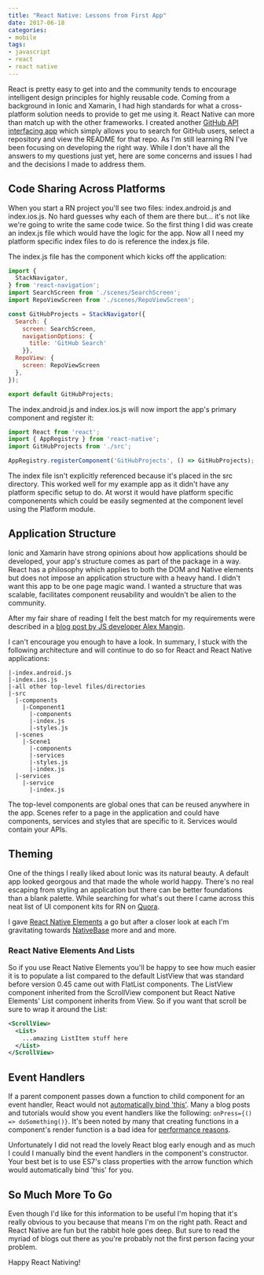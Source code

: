 ```yaml
---
title: "React Native: Lessons from First App"
date: 2017-06-18
categories:
- mobile
tags:
- javascript
- react
- react native
---
```


React is pretty easy to get into and the community tends to encourage intelligent design principles for highly reusable code. Coming from a background in Ionic and Xamarin, I had high standards for what a cross-platform solution needs to provide to get me using it. React Native can more than match up with the other frameworks. I created another <a href="https://github.com/msanatan/GitHubProjects" target="_blank" rel="nofollow noopener noreferrer">GitHub API interfacing app</a> which simply allows you to search for GitHub users, select a repository and view the README for that repo. As I'm still learning RN I've been focusing on developing the right way. While I don't have all the answers to my questions just yet, here are some concerns and issues I had and the decisions I made to address them.

## Code Sharing Across Platforms

When you start a RN project you'll see two files: index.android.js and index.ios.js. No hard guesses why each of them are there but... it's not like we're going to write the same code twice. So the first thing I did was create an index.js file which would have the logic for the app. Now all I need my platform specific index files to do is reference the index.js file.

The index.js file has the component which kicks off the application:

```javascript
import {
  StackNavigator,
} from 'react-navigation';
import SearchScreen from './scenes/SearchScreen';
import RepoViewScreen from './scenes/RepoViewScreen';

const GitHubProjects = StackNavigator({
  Search: {
    screen: SearchScreen,
    navigationOptions: {
      title: 'GitHub Search'
    }},
  RepoView: {
    screen: RepoViewScreen
  },
});

export default GitHubProjects;
```

The index.android.js and index.ios.js will now import the app's primary component and register it:

```javascript
import React from 'react';
import { AppRegistry } from 'react-native';
import GitHubProjects from './src';

AppRegistry.registerComponent('GitHubProjects', () => GitHubProjects);
```

The index file isn't explicitly referenced because it's placed in the src directory. This worked well for my example app as it didn't have any platform specific setup to do. At worst it would have platform specific componenents which could be easily segmented at the component level using the Platform module.

## Application Structure

Ionic and Xamarin have strong opinions about how applications should be developed, your app's structure comes as part of the package in a way. React has a philosophy which applies to both the DOM and Native elements but does not impose an application structure with a heavy hand. I didn't want this app to be one page magic wand. I wanted a structure that was scalable, facilitates component reusability and wouldn't be alien to the community.

After my fair share of reading I felt the best match for my requirements were described in a <a href="https://medium.com/@alexmngn/how-to-better-organize-your-react-applications-2fd3ea1920f1" target="_blank" rel="nofollow noopener noreferrer">blog post by JS developer Alex Mangin</a>.

I can't encourage you enough to have a look. In summary, I stuck with the following architecture and will continue to do so for React and React Native applications:

```
|-index.android.js
|-index.ios.js
|-all other top-level files/directories
|-src
  |-components
    |-Component1
      |-components
      |-index.js
      |-styles.js
  |-scenes
    |-Scene1
      |-components
      |-services
      |-styles.js
      |-index.js
  |-services
    |-service
      |-index.js
```

The top-level components are global ones that can be reused anywhere in the app. Scenes refer to a page in the application and could have components, services and styles that are specific to it. Services would contain your APIs.

## Theming

One of the things I really liked about Ionic was its natural beauty. A default app looked georgous and that made the whole world happy. There's no real escaping from styling an application but there can be better foundations than a blank palette. While searching for what's out there I came across this neat list of UI component kits for RN on <a href="https://www.quora.com/What-is-the-best-UI-Kit-for-react-native" target="_blank" rel="nofollow noopener noreferrer">Quora</a>.

I gave <a href="https://react-native-training.github.io/react-native-elements" target="_blank" rel="nofollow noopener noreferrer">React Native Elements</a> a go but after a closer look at each I'm gravitating towards <a href="https://nativebase.io" target="_blank" rel="nofollow noopener noreferrer">NativeBase</a> more and and more.

### React Native Elements And Lists

So if you use React Native Elements you'll be happy to see how much easier it is to populate a list compared to the default ListView that was standard before version 0.45 came out with FlatList components. The ListView component inherited from the ScrollView component but React Native Elements' List component inherits from View. So if you want that scroll be sure to wrap it around the List:

```xml
<ScrollView>
  <List>
    ...amazing ListItem stuff here
  </List>
</ScrollView>
```

## Event Handlers

If a parent component passes down a function to child component for an event handler, React would not <a href="https://facebook.github.io/react/blog/2015/01/27/react-v0.13.0-beta-1.html#autobinding" target="_blank" rel="nofollow noopener noreferrer">automatically bind 'this'</a>. Many a blog posts and tutorials would show you event handlers like the following: `onPress={() => doSomething()}`. It's been noted by many that creating functions in a component's render function is a bad idea for <a href="https://medium.com/@esamatti/react-js-pure-render-performance-anti-pattern-fb88c101332f" target="_blank" rel="nofollow noopener noreferrer">performance reasons</a>.

Unfortunately I did not read the lovely React blog early enough and as much I could I manually bind the event handlers in the component's constructor. Your best bet is to use ES7's class properties with the arrow function which would automatically bind 'this' for you.

## So Much More To Go

Even though I'd like for this information to be useful I'm hoping that it's really obvious to you because that means I'm on the right path. React and React Native are fun but the rabbit hole goes deep. But sure to read the myriad of blogs out there as you're probably not the first person facing your problem.

Happy React Nativing!
